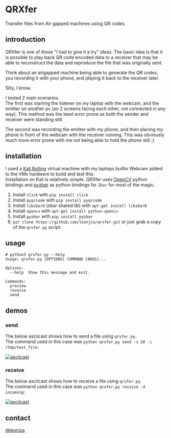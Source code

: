 # QRXfer
Transfer files from Air gapped machines using QR codes

## introduction
QRXfer is one of those "I had to give it a try" ideas. The basic idea is that it is possible to play back QR code encoded data to a receiver that may be able to reconstruct the data and reproduce the file that was originally sent.  

Think about an airgapped machine being able to generate the QR codes, you recording it with your phone, and playing it back to the receiver later.

Silly, I know.

I tested 2 main scenarios.  
The first was starting the listener on my laptop with the webcam, and the emitter on another pc (so 2 screens facing each other, not connected in *any* way). This method was the least error prone as both the sender and receiver were standing still.

The second was recording the emitter with my phone, and then placing my phone in front of the webcam with the receiver running. This was obviously much more error prone with me not being able to hold the phone still ;)

## installation
I used a [Kali Rolling](https://www.kali.org/downloads/) virtual machine with my laptops builtin Webcam added to the VMs hardware to build and test this.  
Installation on Kali is relatively simple. QRXfer uses [OpenCV](http://opencv.org/) python bindings and [pyzbar](https://github.com/NaturalHistoryMuseum/pyzbar/) as python bindings for `Zbar` for most of the magic.

  1. Install `click` with `pip install click`
  2. Install `pyqrcode` with `pip install pyqrcode`
  3. Install `libzbar0` (zbar shared lib) with `apt-get install libzbar0`
  4. Install `opencv` with `apt-get install python-opencv`
  5. Install `pyzbar` with `pip install pyzbar`
  6. `git clone https://github.com/leonjza/qrxfer.git` or just grab a copy of the `qrxfer.py` script.

## usage
```
# python3 qrxfer.py --help
Usage: qrxfer.py [OPTIONS] COMMAND [ARGS]...

Options:
  --help  Show this message and exit.

Commands:
  preview
  receive
  send

```

## demos
### send
The below asciicast shows how to send a file using `qrxfer.py`.  
The command used in this case was `python qrxfer.py send -s 20 -i /tmp/test_file`:

[![asciicast](https://asciinema.org/a/6arvdtdycl2mlxsp060n2u1a7.png)](https://asciinema.org/a/6arvdtdycl2mlxsp060n2u1a7)

### receive
The below asciicast shows how to receive a file using `qrxfer.py`.  
The command used in this case was `python qrxfer.py receive -d incoming`:

[![asciicast](https://asciinema.org/a/3f2vfou57yhib3l478pwow84n.png)](https://asciinema.org/a/3f2vfou57yhib3l478pwow84n)

## contact
[@leonjza](https://twitter.com/leonjza)

